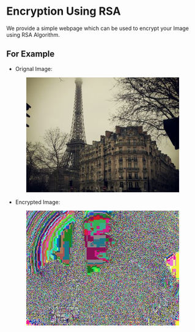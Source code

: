 Encryption Using RSA
====================

We provide a simple webpage which can be used to encrypt your Image using RSA Algorithm.

For Example
-----------
* Orignal Image:
<p align="center">
<img src="https://github.com/Srijith2001/webpage_cryptography/raw/master/img/paris.jpg">
</p>

* Encrypted Image:
<p align="center">
<img src="https://github.com/Srijith2001/webpage_cryptography/raw/master/img/oute.jpg">
</p>
